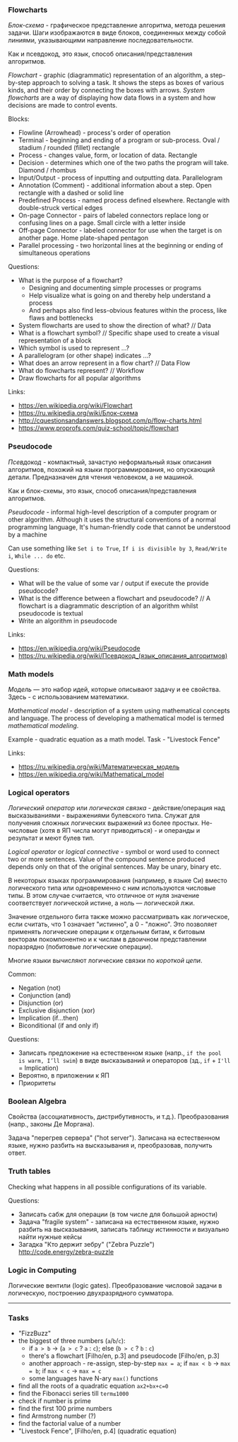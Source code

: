 ### Flowcharts

*Блок-схема* - графическое представление алгоритма, метода решения задачи. Шаги изображаются в виде блоков, соединенных между собой линиями, указывающими направление последовательности.

Как и псевдокод, это язык, способ описания/представления алгоритмов.

*Flowchart* - graphic (diagrammatic) representation of an algorithm, a step-by-step approach to solving a task. It shows the steps as boxes of various kinds, and their order by connecting the boxes with arrows.
*System flowcharts* are a way of displaying how data flows in a system and how decisions are made to control events.

Blocks:

- Flowline (Arrowhead) - process's order of operation
- Terminal - beginning and ending of a program or sub-process. Oval / stadium / rounded (fillet) rectangle
- Process - changes value, form, or location of data. Rectangle
- Decision - determines which one of the two paths the program will take. Diamond / rhombus
- Input/Output - process of inputting and outputting data. Parallelogram
- Annotation (Comment) - additional information about a step. Open rectangle with a dashed or solid line
- Predefined Process - named process defined elsewhere. Rectangle with double-struck vertical edges
- On-page Connector - pairs of labeled connectors replace long or confusing lines on a page. Small circle with a letter inside
- Off-page Connector - labeled connector for use when the target is on another page. Home plate-shaped pentagon
- Parallel processing - two horizontal lines at the beginning or ending of simultaneous operations

Questions:

- What is the purpose of a flowchart?
  * Designing and documenting simple processes or programs
  * Help visualize what is going on and thereby help understand a process
  * And perhaps also find less-obvious features within the process, like flaws and bottlenecks
- System flowcharts are used to show the direction of what? // Data
- What is a flowchart symbol? // Specific shape used to create a visual representation of a block
- Which symbol is used to represent ...?
- A parallelogram (or other shape) indicates ...?
- What does an arrow represent in a flow chart? // Data Flow
- What do flowcharts represent? // Workflow
- Draw flowcharts for all popular algorithms

Links:

- <https://en.wikipedia.org/wiki/Flowchart>
- <https://ru.wikipedia.org/wiki/Блок-схема>
- <http://cquestionsandanswers.blogspot.com/p/flow-charts.html>
- <https://www.proprofs.com/quiz-school/topic/flowchart>

### Pseudocode

*Псевдокод* - компактный, зачастую неформальный язык описания алгоритмов, похожий на языки программирования, но опускающий детали. Предназначен для чтения человеком, а не машиной.

Как и блок-схемы, это язык, способ описания/представления алгоритмов.

*Pseudocode* - informal high-level description of a computer program or other algorithm. Although it uses the structural conventions of a normal programming language, It's human-friendly code that cannot be understood by a machine

Can use something like `Set i to True`, `If i is divisible by 3`, `Read/Write i`, `While ... do` etc.

Questions:

- What will be the value of some var / output if execute the provide pseudocode?
- What is the difference between a flowchart and pseudocode? // A flowchart is a diagrammatic description of an algorithm whilst pseudocode is textual
- Write an algorithm in pseudocode

Links:

- <https://en.wikipedia.org/wiki/Pseudocode>
- <https://ru.wikipedia.org/wiki/Псевдокод_(язык_описания_алгоритмов)>

### Math models

*Модель* — это набор идей, которые описывают задачу и ее свойства. Здесь - с использованием математики.

*Mathematical model* - description of a system using mathematical concepts and language. The process of developing a mathematical model is termed *mathematical modeling*.

Example - quadratic equation as a math model. Task - "Livestock Fence"

Links:

- <https://ru.wikipedia.org/wiki/Математическая_модель>
- <https://en.wikipedia.org/wiki/Mathematical_model>

### Logical operators

*Логический оператор* или *логическая связка* - действие/операция над высказываниями - выражениями булевского типа. Служат для получения сложных логических выражений из более простых. Не-числовые (хотя в ЯП числа могут приводиться) - и операнды и результат и меют булев тип.

*Logical operator* or *logical connective* - symbol or word used to connect two or more sentences. Value of the compound sentence produced depends only on that of the original sentences. May be unary, binary etc.

В некоторых языках программирования (например, в языке Си) вместо логического типа или одновременно с ним используются числовые типы. В этом случае считается, что отличное от нуля значение соответствует логической истине, а ноль — логической лжи.

Значение отдельного бита также можно рассматривать как логическое, если считать, что 1 означает "истинно", а 0 - "ложно". Это позволяет применять логические операции к отдельным битам, к битовым векторам покомпонентно и к числам в двоичном представлении поразрядно (побитовые логические операции).

Многие языки вычисляют логические связки по *короткой цепи*.

Common:

- Negation (not)
- Conjunction (and)
- Disjunction (or)
- Exclusive disjunction (xor)
- Implication (if...then)
- Biconditional (if and only if)

Questions:

- Записать предложение на естественном языке (напр., `if the pool is warm, I’ll swim`) в виде высказываний и операторов (зд., `if` + `I'll` = Implication)
- Вероятно, в приложении к ЯП
- Приоритеты

### Boolean Algebra

Свойства (ассоциативность, дистрибутивность, и т.д.). Преобразования (напр., законы Де Моргана).

Задача "перегрев сервера" ("hot server"). Записана на естественном языке, нужно разбить на высказывания и, преобразовав, получить ответ.

### Truth tables

Checking what happens in all possible configurations of its variable.

Questions:

- Записать сабж для операции (в том числе для большой арности)
- Задача "fragile system" - записана на естественном языке, нужно разбить на высказывания, записать таблицу истинности и визуально найти нужные кейсы
- Загадка "Кто держит зебру" ("Zebra Puzzle") <http://code.energy/zebra-puzzle>

### Logic in Computing

Логические вентили (logic gates). Преобразование числовой задачи в логическую, построению двухразрядного сумматора.

---

### Tasks

- "FizzBuzz"
- the biggest of three numbers (`a`/`b`/`c`):
  * if `a > b` -> (`a > c` ? `a` : `c`); else (`b > c` ? `b` : `c`)
  * there's a flowchart [Filho/en, p.3] and pseudocode [Filho/en, p.3]
  * another approach - re-assign, step-by-step `max = a`; if `max < b` -> `max = b`; if `max < c` -> `max = c`
  * some languages have N-ary `max()` functions
- find all the roots of a quadratic equation `ax2+bx+c=0`
- find the Fibonacci series till `term≤1000`
- check if number is prime
- find the first 100 prime numbers
- find Armstrong number (?)
- find the factorial value of a number
- "Livestock Fence", [Filho/en, p.4] (quadratic equation)

